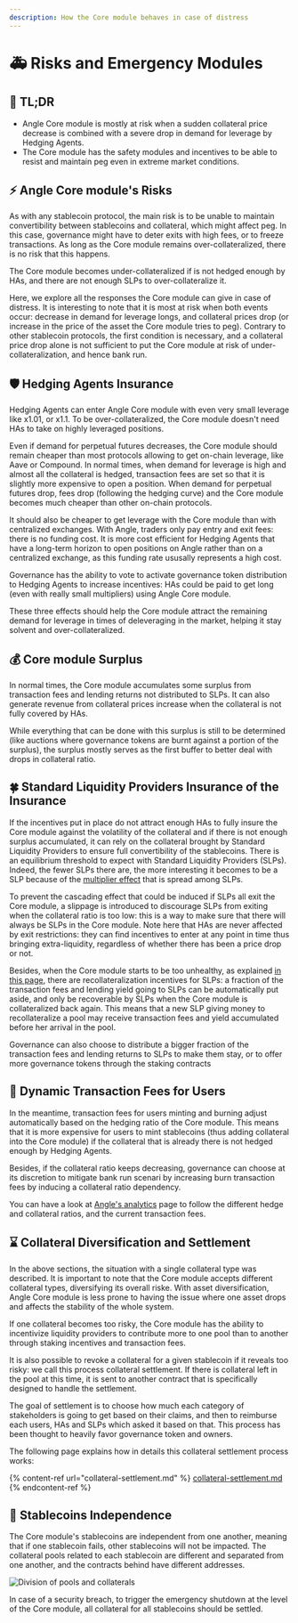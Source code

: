```yaml
---
description: How the Core module behaves in case of distress
---
```


# 🚑 Risks and Emergency Modules

## 🔎 TL;DR

* Angle Core module is mostly at risk when a sudden collateral price decrease is combined with a severe drop in demand for leverage by Hedging Agents.
* The Core module has the safety modules and incentives to be able to resist and maintain peg even in extreme market conditions.

## ⚡ Angle Core module's Risks

As with any stablecoin protocol, the main risk is to be unable to maintain convertibility between stablecoins and collateral, which might affect peg. In this case, governance might have to deter exits with high fees, or to freeze transactions. As long as the Core module remains over-collateralized, there is no risk that this happens.

The Core module becomes under-collateralized if is not hedged enough by HAs, and there are not enough SLPs to over-collateralize it.

Here, we explore all the responses the Core module can give in case of distress. It is interesting to note that it is most at risk when both events occur: decrease in demand for leverage longs, and collateral prices drop (or increase in the price of the asset the Core module tries to peg). Contrary to other stablecoin protocols, the first condition is necessary, and a collateral price drop alone is not sufficient to put the Core module at risk of under-collateralization, and hence bank run.

## 🛡️ Hedging Agents Insurance

Hedging Agents can enter Angle Core module with even very small leverage like x1.01, or x1.1. To be over-collateralized, the Core module doesn't need HAs to take on highly leveraged positions.

Even if demand for perpetual futures decreases, the Core module should remain cheaper than most protocols allowing to get on-chain leverage, like Aave or Compound. In normal times, when demand for leverage is high and almost all the collateral is hedged, transaction fees are set so that it is slightly more expensive to open a position. When demand for perpetual futures drop, fees drop (following the hedging curve) and the Core module becomes much cheaper than other on-chain protocols.

It should also be cheaper to get leverage with the Core module than with centralized exchanges. With Angle, traders only pay entry and exit fees: there is no funding cost. It is more cost efficient for Hedging Agents that have a long-term horizon to open positions on Angle rather than on a centralized exchange, as this funding rate ususally represents a high cost.

Governance has the ability to vote to activate governance token distribution to Hedging Agents to increase incentives: HAs could be paid to get long (even with really small multipliers) using Angle Core module.

These three effects should help the Core module attract the remaining demand for leverage in times of deleveraging in the market, helping it stay solvent and over-collateralized.

## 💰 Core module Surplus

In normal times, the Core module accumulates some surplus from transaction fees and lending returns not distributed to SLPs. It can also generate revenue from collateral prices increase when the collateral is not fully covered by HAs.

While everything that can be done with this surplus is still to be determined (like auctions where governance tokens are burnt against a portion of the surplus), the surplus mostly serves as the first buffer to better deal with drops in collateral ratio.

## 🍀 Standard Liquidity Providers Insurance of the Insurance

If the incentives put in place do not attract enough HAs to fully insure the Core module against the volatility of the collateral and if there is not enough surplus accumulated, it can rely on the collateral brought by Standard Liquidity Providers to ensure full convertibility of the stablecoins. There is an equilibrium threshold to expect with Standard Liquidity Providers (SLPs). Indeed, the fewer SLPs there are, the more interesting it becomes to be a SLP because of the [multiplier effect](https://docs.angle.money/concepts/standard-liquidity-providers#multiplier-effect) that is spread among SLPs.

To prevent the cascading effect that could be induced if SLPs all exit the Core module, a slippage is introduced to discourage SLPs from exiting when the collateral ratio is too low: this is a way to make sure that there will always be SLPs in the Core module. Note here that HAs are never affected by exit restrictions: they can find incentives to enter at any point in time thus bringing extra-liquidity, regardless of whether there has been a price drop or not.

Besides, when the Core module starts to be too unhealthy, as explained [in this page](../standard-liquidity-providers/), there are recollateralization incentives for SLPs: a fraction of the transaction fees and lending yield going to SLPs can be automatically put aside, and only be recoverable by SLPs when the Core module is collateralized back again. This means that a new SLP giving money to recollateralize a pool may receive transaction fees and yield accumulated before her arrival in the pool.

Governance can also choose to distribute a bigger fraction of the transaction fees and lending returns to SLPs to make them stay, or to offer more governance tokens through the staking contracts

## 💱 Dynamic Transaction Fees for Users

In the meantime, transaction fees for users minting and burning adjust automatically based on the hedging ratio of the Core module. This means that it is more expensive for users to mint stablecoins (thus adding collateral into the Core module) if the collateral that is already there is not hedged enough by Hedging Agents.

Besides, if the collateral ratio keeps decreasing, governance can choose at its discretion to mitigate bank run scenari by increasing burn transaction fees by inducing a collateral ratio dependency.

You can have a look at [Angle's analytics](https://analytics.angle.money) page to follow the different hedge and collateral ratios, and the current transaction fees.

## ⌛ Collateral Diversification and Settlement

In the above sections, the situation with a single collateral type was described. It is important to note that the Core module accepts different collateral types, diversifying its overall riske. With asset diversification, Angle Core module is less prone to having the issue where one asset drops and affects the stability of the whole system.

If one collateral becomes too risky, the Core module has the ability to incentivize liquidity providers to contribute more to one pool than to another through staking incentives and transaction fees.

It is also possible to revoke a collateral for a given stablecoin if it reveals too risky: we call this process collateral settlement. If there is collateral left in the pool at this time, it is sent to another contract that is specifically designed to handle the settlement.

The goal of settlement is to choose how much each category of stakeholders is going to get based on their claims, and then to reimburse each users, HAs and SLPs which asked it based on that. This process has been thought to heavily favor governance token and owners.

The following page explains how in details this collateral settlement process works:

{% content-ref url="collateral-settlement.md" %}
[collateral-settlement.md](collateral-settlement.md)
{% endcontent-ref %}

## 📜 Stablecoins Independence

The Core module's stablecoins are independent from one another, meaning that if one stablecoin fails, other stablecoins will not be impacted. The collateral pools related to each stablecoin are different and separated from one another, and the contracts behind have different addresses.

![Division of pools and collaterals](broken-reference)

In case of a security breach, to trigger the emergency shutdown at the level of the Core module, all collateral for all stablecoins should be settled.
